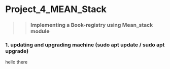 # Project_4_MEAN_Stack
>>### Implementing a Book-registry using Mean_stack module 

### 1. updating and upgrading machine **(sudo apt update / sudo apt upgrade**)

hello there 